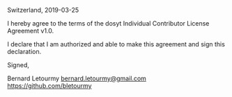 Switzerland, 2019-03-25

I hereby agree to the terms of the dosyt Individual Contributor License
Agreement v1.0.

I declare that I am authorized and able to make this agreement and sign this
declaration.

Signed,

Bernard Letourmy bernard.letourmy@gmail.com  https://github.com/bletourmy
